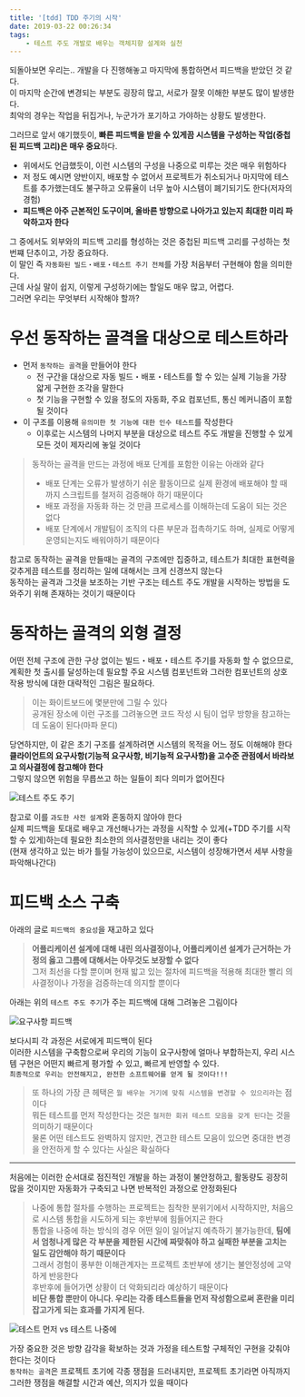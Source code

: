 ```yaml
---
title: '[tdd] TDD 주기의 시작'
date: 2019-03-22 00:26:34
tags:
    - 테스트 주도 개발로 배우는 객체지향 설계와 실천
---
```


되돌아보면 우리는.. 개발을 다 진행해놓고 마지막에 통합하면서 피드백을 받았던 것 같다.  
이 마지막 순간에 변경되는 부분도 굉장히 많고, 서로가 잘못 이해한 부분도 많이 발생한다.  
최악의 경우는 작업을 뒤집거나, 누군가가 포기하고 가야하는 상황도 발생한다.  

그러므로 앞서 얘기했듯이, **빠른 피드백을 받을 수 있게끔 시스템을 구성하는 작업(중첩된 피드백 고리)은 매우 중요**하다.  
- 위에서도 언급했듯이, 이런 시스템의 구성을 나중으로 미루는 것은 매우 위험하다  
- 저 정도 예시면 양반이지, 배포할 수 없어서 프로젝트가 취소되거나 마지막에 테스트를 추가했는데도 불구하고 오류율이 너무 높아 시스템이 폐기되기도 한다(저자의 경험)  
- **피드백은 아주 근본적인 도구이며, 올바른 방향으로 나아가고 있는지 최대한 미리 파악하고자 한다**  

그 중에서도 외부와의 피드백 고리를 형성하는 것은 중첩된 피드백 고리를 구성하는 첫번쨰 단추이고, 가장 중요하다.  
이 말인 즉 `자동화된 빌드・배포・테스트 주기 전체`를 가장 처음부터 구현해야 함을 의미한다.  
근데 사실 말이 쉽지, 이렇게 구성하기에는 할일도 매우 많고, 어렵다.  
그러면 우리는 무엇부터 시작해야 할까?  

# 우선 동작하는 골격을 대상으로 테스트하라  
- 먼저 `동작하는 골격`을 만들어야 한다  
    - 전 구간을 대상으로 자동 빌드・배포・테스트를 할 수 있는 실제 기능을 가장 얇게 구현한 조각을 말한다  
    - 첫 기능을 구현할 수 있을 정도의 자동화, 주요 컴포넌트, 통신 메커니즘이 포함될 것이다  
- 이 구조를 이용해 `유의미한 첫 기능에 대한 인수 테스트`를 작성한다  
    - 이후로는 시스템의 나머지 부분을 대상으로 테스트 주도 개발을 진행할 수 있게 모든 것이 제자리에 놓일 것이다  

> 동작하는 골격을 만드는 과정에 배포 단계를 포함한 이유는 아래와 같다  
> - 배포 단계는 오류가 발생하기 쉬운 활동이므로 실제 환경에 배포해야 할 때 까지 스크립트를 철저히 검증해야 하기 때문이다  
> - 배포 과정을 자동화 하는 것 만큼 프로세스를 이해하는데 도움이 되는 것은 없다  
> - 배포 단계에서 개발팀이 조직의 다른 부문과 접촉하기도 하며, 실제로 어떻게 운영되는지도 배워야하기 때문이다  

참고로 동작하는 골격을 만들때는 골격의 구조에만 집중하고, 테스트가 최대한 표현력을 갖추게끔 테스트를 정리하는 일에 대해서는 크게 신경쓰지 않는다  
동작하는 골격과 그것을 보조하는 기반 구조는 테스트 주도 개발을 시작하는 방법을 도와주기 위해 존재하는 것이기 때문이다  

# 동작하는 골격의 외형 결정  
어떤 전체 구조에 관한 구상 없이는 빌드・배포・테스트 주기를 자동화 할 수 없으므로,  
계획한 첫 출시를 달성하는데 필요할 주요 시스템 컴포넌트와 그러한 컴포넌트의 상호 작용 방식에 대한 대략적인 그림은 필요하다.  
> 이는 화이트보드에 몇분만에 그릴 수 있다  
> 공개된 장소에 이런 구조를 그려놓으면 코드 작성 시 팀이 업무 방향을 참고하는데 도움이 된다(마파 문디)  

당연하지만, 이 같은 초기 구조를 설계하려면 시스템의 목적을 어느 정도 이해해야 한다  
**클라이언트의 요구사항(기능적 요구사항, 비기능적 요구사항)을 고수준 관점에서 바라보고 의사결정에 참고해야 한다**  
그렇지 않으면 위험을 무릅쓰고 하는 일들이 죄다 의미가 없어진다  

![테스트 주도 주기](https://lh3.googleusercontent.com/Sclm2o15GcyE3_jdothc4VLXpeBP_ewwY96loaiD8h9xd3QaDf9DaRP-tHaahWKKGALMbm1V6suovTMgh1QJSR5uFh13mAmt9MMDHis_U8uaWoKj_krT4GtoHoEkPMeIKk5KGbSzOpbso31HabNC92LGtKRabQmHVTmkBwsg6iedYZDOEGeOA_MHvuH9K3qQGnUv12qE6XXlWrkRv3BmPnZTD52jbAtpDyIXDcqOlQ7Y4XXHzgzb8IvRRPTr4OSIB1xczYJ3-MU8Cq3Sd6byjjl0pYz_XlTsgKySHNtfA4RLkCZ-sKBx66sgXwUkqcnYE__bZpjlfg6onHnXirq-TzJOamVOxMxjgZzFIeHHaamQYP2Bn4_4rivwGis_sRGoCyhXbm0bXUFJxddbL_z7VLtxtD8DFPjljZXVdeo7k64Qc7JFo2CDSmjSapAyZ9VhzVLyIVq0t3JX0tgSf6kFY4IXRew9eHaooRywVVeYlo2-NbNzAOsOJOw_BBQMxSnLD-JuY1rsfQNHvJfDp-hiLbKK4x-WA1x9m-uaLkGDu5y8_EgJICKhDMTACTohQVKJkp65i62ggMbqGC-YPRcr9pKmSZqECI_9oHTclcs_SZW9xjVIAbCMlPOe04iPHxAdR-HY6fsoLMVGflZY16nPyHfV28e1BNM=w882-h229-no)  

참고로 이를 `과도한 사전 설계`와 혼동하지 않아야 한다  
실제 피드백을 토대로 배우고 개선해나가는 과정을 시작할 수 있게(+TDD 주기를 시작할 수 있게)하는데 필요한 최소한의 의사결정만을 내리는 것이 좋다  
(현재 생각하고 있는 바가 틀릴 가능성이 있으므로, 시스템이 성장해가면서 세부 사항을 파악해나간다)  

# 피드백 소스 구축  
아래의 글로 `피드백의 중요성`을 재고하고 있다  
> **어플리케이션 설계에 대해 내린 의사결정이나, 어플리케이션 설계가 근거하는 가정의 옳고 그름에 대해서는 아무것도 보장할 수 없다**  
> 그저 최선을 다할 뿐이며 현재 밟고 있는 절차에 피드백을 적용해 최대한 빨리 의사결정이나 가정을 검증하는데 의지할 뿐이다  

아래는 위의 `테스트 주도 주기`가 주는 피드백에 대해 그려놓은 그림이다  

![요구사항 피드백](https://lh3.googleusercontent.com/GEOVJp8MMcArH1mGIoFPjC8uLNKczgp_SrDmxR4NnecXuHRDYgmbtJannmt58E4tuF3A0zo71_TKsIr3AqQwov7Iy_rB0Un00m_ZCiSiQ4uA0ogb77eIoMxfh4iow95OTCFfe5P5RQLXqs8Lt5eaNM0jsS9_U9nYP43DK019lzYn2RGavF1OseqqoxRYQ9kge5czEX7M7NH_XXdOj2QAXcx_Dot70025msdldoyWHjRDFjItSJFP_evjWZcpc95dqxqbM0cWXBYG0Ifyvy_TwZTIQfV1dsveRhSfNWfhcP2Tj6yMWrmUSz2HZjGZzlQoxP6W-DV-bPFeK2C7hgbVe5qMf37g-_4RGtt-RZIEcmSWXqbT9Bgm1TT0YULSzkxlx3lLTtcZ-SdeEW6K02LlIGb7cikJkfD4y5WdGDzB_AfdryWeW1ntA0jttjOe6lY4RmT2ZNbw292FQ01SfcDegLZ7kRn4F3bON7Jv99f8o34WGJAsaWcEd9VT73ur7lau-4NUVYriJNyCmBvMiLByJt1uv5GYdUKdQ4kl_LHIHp6motBXN8lWDCphg5IVVvf48NtPo6iUBryRtWEiTKj67PU5wLOVSvNY2Q8RTRcJFkSnFXXmJkWDWvtNeiLWYV04bTVe_8WFCJ2EK7DnvE9Vs4FOZ92Z5bA=w872-h351-no)  

보다시피 각 과정은 서로에게 피드백이 된다  
이러한 시스템을 구축함으로써 우리의 기능이 요구사항에 얼마나 부합하는지, 우리 시스템 구현은 어떤지 빠르게 평가할 수 있고, 빠르게 반영할 수 있다.  
`최종적으로 우리는 안전해지고, 완전한 소프트웨어를 얻게 될 것이다!!!`  

> 또 하나의 가장 큰 헤택은 `뭘 배우늗 거기에 맞춰 시스템을 변경할 수 있으리라`는 점이다  
> 뭐든 테스트를 먼저 작성한다는 것은 `철저한 회귀 테스트 모음을 갖게 된다`는 것을 의미하기 때문이다  
> 물론 어떤 테스트도 완벽하지 않지만, 견고한 테스트 모음이 있으면 중대한 변경을 안전하게 할 수 있다는 사실은 확실하다  

--- 

처음에는 이러한 순서대로 점진적인 개발을 하는 과정이 불안정하고, 활동량도 굉장히 많을 것이지만 자동화가 구축되고 나면 반복적인 과정으로 안정화된다  

> 나중에 통합 절차를 수행하는 프로젝트는 침착한 분위기에서 시작하지만, 처음으로 시스템 통합을 시도하게 되는 후반부에 힘들어지곤 한다  
> 통합을 나중에 하는 방식의 경우 어떤 일이 일어날지 예측하기 불가능한데, **팀에서 엄청나게 많은 각 부분을 제한된 시간에 짜맞춰야 하고 실패한 부분을 고치는 일도 감안해야 하기 때문이다**  
> 그래서 경험이 풍부한 이해관계자는 프로젝트 초반부에 생기는 불안정성에 고약하게 반응한다  
> 후반후에 들어가면 상황이 더 악화되리라 예상하기 때문이다  
> **비단 통합 뿐만이 아니다. 우리는 각종 테스트들을 먼저 작성함으로써 혼란을 미리 잡고가게 되는 효과를 가지게 된다.**  

![테스트 먼저 vs 테스트 나중에](https://lh3.googleusercontent.com/WZOowcX2_1KjkKHzNQhCF-x0SiMlIFZjuAT1oTsZSwYee0zBcPrvggU64AN952M86987WyWhq1InTB8_z3bOo8VZ04NOP4dPOV5F2b4r-lcmrDqEbLQ6KESACL19EWfShx9DQAFRsKkBfXH363hIKphswwLpJo-u_AEWFZEOTwfD7Di9YaO33Z-Mo80GJhJddpK323W_VrSqvZq7TzAcQuGLsyxdd-OCkh1tA5ZsKmyWqYlgY0s_yBwZUBNPqwli5X4um6O200d-FtifNT4P5Xsh0r02jWW6RWuumJToqbweuOzDa8fN7UQzFViY3DF1Cl9ZdXLFp-HdtgubP74pTGoYGm7rU8ZIdqKt_xkDNdkbGjI8Cf0xiVtWAco1XeSagWDwjvB0O3lAm_cGBXBp-tl22qFlpfMwy8PF1UsvnnNLZ7NBNCrTxOO4gsen0loemkBHmZn3I5k4wMK2fgxNuAlTK-ninGRa8gHK5sXVjK-YOYHZIrU0Di6BPvBRFUKDmxu62ZbSR9G0Dld4sPD8DlihlZNtCiRnA1Z_7XX7B0mX1gVTk9xw34cptI8XTaRBFT5MQKZfymrnf8TKzAHFP0HZm5nb19hG0E5UOvx0CqBriHuPgulR4E0shj66nB8AqM59zlFQnpZt5eXVzniSMq7S0UO4N7Y=w960-h720-no)

가장 중요한 것은 방향 감각을 확보하는 것과 가정을 테스트할 구체적인 구현을 갖춰야 한다는 것이다  
`동작하는 골격`은 프로젝트 초기에 각종 쟁점을 드러내지만, 프로젝트 초기라면 아직까지 그러한 쟁점을 해결할 시간과 예산, 의지가 있을 때이다  

<!-- more -->